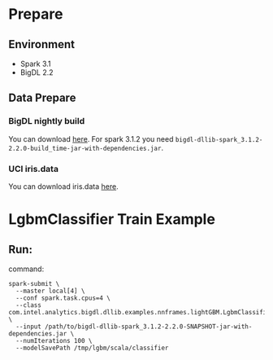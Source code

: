 # Prepare

## Environment
- Spark 3.1
- BigDL 2.2 

## Data Prepare

### BigDL nightly build

You can download [here](https://bigdl.readthedocs.io/en/latest/doc/release.html).
For spark 3.1.2 you need  `bigdl-dllib-spark_3.1.2-2.2.0-build_time-jar-with-dependencies.jar`.  


### UCI iris.data

You can download iris.data [here](https://archive.ics.uci.edu/ml/machine-learning-databases/iris/iris.data).

# LgbmClassifier Train Example

## Run:

command:
```
spark-submit \
  --master local[4] \
  --conf spark.task.cpus=4 \
  --class com.intel.analytics.bigdl.dllib.examples.nnframes.lightGBM.LgbmClassifierTrain \
  --input /path/to/bigdl-dllib-spark_3.1.2-2.2.0-SNAPSHOT-jar-with-dependencies.jar \
  --numIterations 100 \
  --modelSavePath /tmp/lgbm/scala/classifier

```